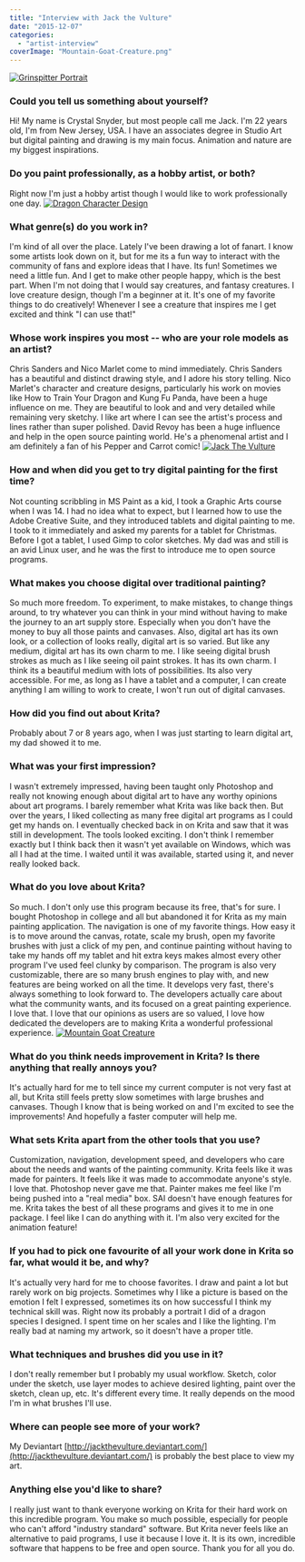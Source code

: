 ```yaml
---
title: "Interview with Jack the Vulture"
date: "2015-12-07"
categories: 
  - "artist-interview"
coverImage: "Mountain-Goat-Creature.png"
---
```


[![Grinspitter Portrait](../images/Grinspitter-Portrait.png)](https://krita.org/wp-content/uploads/2015/11/Grinspitter-Portrait.png)

### Could you tell us something about yourself?

Hi! My name is Crystal Snyder, but most people call me Jack. I'm 22 years old, I'm from New Jersey, USA. I have an associates degree in Studio Art but digital painting and drawing is my main focus. Animation and nature are my biggest inspirations.

### Do you paint professionally, as a hobby artist, or both?

Right now I'm just a hobby artist though I would like to work professionally one day. [![Dragon Character Design](../images/Dragon-Character-Design.png)](https://krita.org/wp-content/uploads/2015/11/Dragon-Character-Design.png)

### What genre(s) do you work in?

I'm kind of all over the place. Lately I've been drawing a lot of fanart. I know some artists look down on it, but for me its a fun way to interact with the community of fans and explore ideas that I have. Its fun! Sometimes we need a little fun. And I get to make other people happy, which is the best part. When I'm not doing that I would say creatures, and fantasy creatures. I love creature design, though I'm a beginner at it. It's one of my favorite things to do creatively! Whenever I see a creature that inspires me I get excited and think "I can use that!"

### Whose work inspires you most -- who are your role models as an artist?

Chris Sanders and Nico Marlet come to mind immediately. Chris Sanders has a beautiful and distinct drawing style, and I adore his story telling. Nico Marlet's character and creature designs, particularly his work on movies like How to Train Your Dragon and Kung Fu Panda, have been a huge influence on me. They are beautiful to look and and very detailed while remaining very sketchy. I like art where I can see the artist's process and lines rather than super polished. David Revoy has been a huge influence and help in the open source painting world. He's a phenomenal artist and I am definitely a fan of his Pepper and Carrot comic! [![Jack The Vulture](../images/Jack-The-Vulture.png)](https://krita.org/wp-content/uploads/2015/11/Jack-The-Vulture.png)

### How and when did you get to try digital painting for the first time?

Not counting scribbling in MS Paint as a kid, I took a Graphic Arts course when I was 14. I had no idea what to expect, but I learned how to use the Adobe Creative Suite, and they introduced tablets and digital painting to me. I took to it immediately and asked my parents for a tablet for Christmas. Before I got a tablet, I used Gimp to color sketches. My dad was and still is an avid Linux user, and he was the first to introduce me to open source programs.

### What makes you choose digital over traditional painting?

So much more freedom. To experiment, to make mistakes, to change things around, to try whatever you can think in your mind without having to make the journey to an art supply store. Especially when you don't have the money to buy all those paints and canvases. Also, digital art has its own look, or a collection of looks really, digital art is so varied. But like any medium, digital art has its own charm to me. I like seeing digital brush strokes as much as I like seeing oil paint strokes. It has its own charm. I think its a beautiful medium with lots of possibilities. Its also very accessible. For me, as long as I have a tablet and a computer, I can create anything I am willing to work to create, I won't run out of digital canvases.

### How did you find out about Krita?

Probably about 7 or 8 years ago, when I was just starting to learn digital art, my dad showed it to me.

### What was your first impression?

I wasn't extremely impressed, having been taught only Photoshop and really not knowing enough about digital art to have any worthy opinions about art programs. I barely remember what Krita was like back then. But over the years, I liked collecting as many free digital art programs as I could get my hands on. I eventually checked back in on Krita and saw that it was still in development. The tools looked exciting. I don't think I remember exactly but I think back then it wasn't yet available on Windows, which was all I had at the time. I waited until it was available, started using it, and never really looked back.

### What do you love about Krita?

So much. I don't only use this program because its free, that's for sure. I bought Photoshop in college and all but abandoned it for Krita as my main painting application. The navigation is one of my favorite things. How easy it is to move around the canvas, rotate, scale my brush, open my favorite brushes with just a click of my pen, and continue painting without having to take my hands off my tablet and hit extra keys makes almost every other program I've used feel clunky by comparison. The program is also very customizable, there are so many brush engines to play with, and new features are being worked on all the time. It develops very fast, there's always something to look forward to. The developers actually care about what the community wants, and its focused on a great painting experience. I love that. I love that our opinions as users are so valued, I love how dedicated the developers are to making Krita a wonderful professional experience. [![Mountain Goat Creature](../images/Mountain-Goat-Creature.png)](https://krita.org/wp-content/uploads/2015/11/Mountain-Goat-Creature.png)

### What do you think needs improvement in Krita? Is there anything that really annoys you?

It's actually hard for me to tell since my current computer is not very fast at all, but Krita still feels pretty slow sometimes with large brushes and canvases. Though I know that is being worked on and I'm excited to see the improvements! And hopefully a faster computer will help me.

### What sets Krita apart from the other tools that you use?

Customization, navigation, development speed, and developers who care about the needs and wants of the painting community. Krita feels like it was made for painters. It feels like it was made to accommodate anyone's style. I love that. Photoshop never gave me that. Painter makes me feel like I'm being pushed into a "real media" box. SAI doesn't have enough features for me. Krita takes the best of all these programs and gives it to me in one package. I feel like I can do anything with it. I'm also very excited for the animation feature!

### If you had to pick one favourite of all your work done in Krita so far, what would it be, and why?

It's actually very hard for me to choose favorites. I draw and paint a lot but rarely work on big projects. Sometimes why I like a picture is based on the emotion I felt I expressed, sometimes its on how successful I think my technical skill was. Right now its probably a portrait I did of a dragon species I designed. I spent time on her scales and I like the lighting. I'm really bad at naming my artwork, so it doesn't have a proper title.

### What techniques and brushes did you use in it?

​I don't really remember but I probably my usual workflow. Sketch, color under the sketch, use layer modes to achieve desired lighting, paint over the sketch, clean up, etc. It's different every time. It really depends on the mood I'm in what brushes I'll use.

### Where can people see more of your work?

​My Deviantart [http://jackthevulture.deviantart.com/](http://jackthevulture.deviantart.com/) is probably the best place to view my art.

### Anything else you'd like to share?

​I really just want to thank everyone working on Krita for their hard work on this incredible program. You make so much possible, especially for people who can't afford "industry standard" software. But Krita never feels like an alternative to paid programs, I use it because I love it. It is its own, incredible software that happens to be free and open source. Thank you for all you do.
